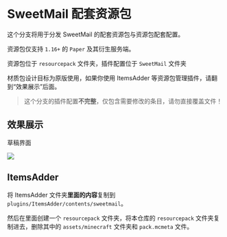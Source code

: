# SweetMail 配套资源包

这个分支将用于分发 SweetMail 的配套资源包与资源包配套配置。

资源包仅支持 `1.16+` 的 `Paper` 及其衍生服务端。

资源包位于 `resourcepack` 文件夹，插件配置位于 `SweetMail` 文件夹

材质包设计目标为原版使用，如果你使用 ItemsAdder 等资源包管理插件，请翻到“效果展示”后面。

> 这个分支的插件配置**不完整**，仅包含需要修改的条目，请勿直接覆盖文件！

## 效果展示

草稿界面

![](https://pic1.imgdb.cn/item/67c59a63d0e0a243d40add4a.png)

## ItemsAdder

将 ItemsAdder 文件夹**里面的内容**复制到 `plugins/ItemsAdder/contents/sweetmail`。

然后在里面创建一个 `resourcepack` 文件夹，将本仓库的 `resourcepack` 文件夹复制进去，删除其中的 `assets/minecraft` 文件夹和 `pack.mcmeta` 文件。
